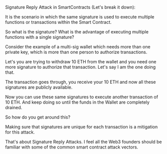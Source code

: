 Signature Reply Attack in SmartContracts (Let's break it down):

It is the scenario in which the same signature is used to execute multiple functions or transactions within the Smart Contract. 

So what is the signature? What is the advantage of executing multiple functions with a single signature?

Consider the example of a multi-sig wallet which needs more than one private key, which is more than one person to authorize transactions. 

Let's you are trying to withdraw 10 ETH from the wallet and you need one more signature to authorize that transaction. Let's say I am the one doing that. 

The transaction goes through, you receive your 10 ETH and now all these signatures are publicly available. 

Now you can use these same signatures to execute another transaction of 10 ETH. And keep doing so until the funds in the Wallet are completely drained.

So how do you get around this? 

Making sure that signatures are unique for each transaction is a mitigation for this attack. 

That's about Signature Reply Attacks. I feel all the Web3 founders should be familiar with some of the common smart contract attack vectors.  
